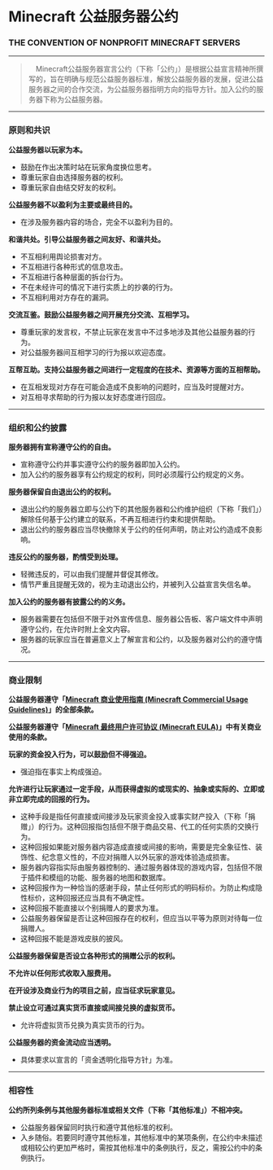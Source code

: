 # Minecraft 公益服务器公约
### THE CONVENTION OF NONPROFIT MINECRAFT SERVERS

-----

>　Minecraft公益服务器宣言公约（下称「公约」）是根据公益宣言精神所撰写的，旨在明确与规范公益服务器标准，解放公益服务器的发展，促进公益服务器之间的合作交流，为公益服务器指明方向的指导方针。加入公约的服务器下称为公益服务器。

-----

### 原则和共识

__公益服务器以玩家为本。__
* 鼓励在作出决策时站在玩家角度换位思考。
* 尊重玩家自由选择服务器的权利。
* 尊重玩家自由结交好友的权利。

__公益服务器不以盈利为主要或最终目的。__
* 在涉及服务器内容的场合，完全不以盈利为目的。

__和谐共处。引导公益服务器之间友好、和谐共处。__
* 不互相利用舆论损害对方。
* 不互相进行各种形式的信息攻击。
* 不互相进行各种层面的拆台行为。
* 不在未经许可的情况下进行实质上的抄袭的行为。
* 不互相利用对方存在的漏洞。
 
__交流互鉴。鼓励公益服务器之间开展充分交流、互相学习。__
* 尊重玩家的发言权，不禁止玩家在发言中不过多地涉及其他公益服务器的行为。
* 对公益服务器间互相学习的行为报以欢迎态度。

__互帮互助。支持公益服务器之间进行一定程度的在技术、资源等方面的互相帮助。__
* 在互相发现对方存在可能会造成不良影响的问题时，应当及时提醒对方。
* 对互相寻求帮助的行为报以友好态度进行回应。

-----

### 组织和公约披露

__服务器拥有宣称遵守公约的自由。__
* 宣称遵守公约并事实遵守公约的服务器即加入公约。
* 加入公约的服务器享有公约规定的权利，同时必须履行公约规定的义务。

__服务器保留自由退出公约的权利。__
* 退出公约的服务器立即与公约下的其他服务器和公约维护组织（下称「我们」）解除任何基于公约建立的联系，不再互相进行约束和提供帮助。
* 退出公约的服务器应当尽快撤除关于公约的任何声明，防止对公约造成不良影响。

__违反公约的服务器，酌情受到处理。__
* 轻微违反的，可以由我们提醒并督促其修改。
* 情节严重且提醒无效的，视为主动退出公约，并被列入公益宣言失信名单。

__加入公约的服务器有披露公约的义务。__
* 服务器需要在包括但不限于对外宣传信息、服务器公告板、客户端文件中声明遵守公约，在允许时附上全文内容。
* 服务器的玩家应当在普遍意义上了解宣言和公约，以及服务器对公约的遵守情况。

-----

### 商业限制

__公益服务器遵守「[Minecraft 商业使用指南 (Minecraft Commercial Usage Guidelines)](https://account.mojang.com/documents/commercial_guidelines)」的全部条款。__

__公益服务器遵守「[Minecraft 最终用户许可协议 (Minecraft EULA)](https://account.mojang.com/documents/minecraft_eula)」中有关商业使用的条款。__

__玩家的资金投入行为，可以鼓励但不得强迫。__
* 强迫指在事实上构成强迫。

__允许进行让玩家通过一定手段，从而获得虚拟的或现实的、抽象或实际的、立即或非立即完成的回报的行为。__
* 这种手段是指任何直接或间接涉及玩家资金投入或事实财产投入（下称「捐赠」）的行为。这种回报指包括但不限于商品交易、代工的任何实质的交换行为。
* 这种回报如果能对服务器内容造成直接或间接的影响，需要是完全象征性、装饰性、纪念意义性的，不应对捐赠人以外玩家的游戏体验造成损害。
* 服务器内容指实际由服务器控制的、通过服务器体现的游戏内容，包括但不限于插件和模组的功能、服务器的地图和数据库。
* 这种回报作为一种恰当的感谢手段，禁止任何形式的明码标价。为防止构成隐性标价，这种回报还应当具有不确定性。
* 这种回报不能直接以个别捐赠人的要求为准。
* 公益服务器保留是否让这种回报存在的权利，但应当以平等为原则对待每一位捐赠人。
* 这种回报不能是游戏皮肤的披风。

__公益服务器保留是否设立各种形式的捐赠公示的权利。__

__不允许以任何形式收取入服费用。__

__在开设涉及商业行为的项目之前，应当征求玩家意见。__

__禁止设立可通过真实货币直接或间接兑换的虚拟货币。__
* 允许将虚拟货币兑换为真实货币的行为。

__公益服务器的资金流动应当透明。__
* 具体要求以宣言的「资金透明化指导方针」为准。

-----

### 相容性

__公约所列条例与其他服务器标准或相关文件（下称「其他标准」）不相冲突。__
* 公益服务器保留同时执行和遵守其他标准的权利。
* 入乡随俗。若要同时遵守其他标准，其他标准中的某项条例，在公约中未描述或相较公约更加严格时，需按其他标准中的条例执行，反之，需按公约中的条例执行。

